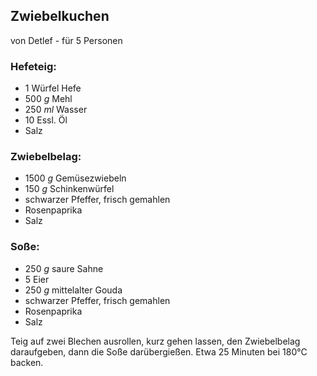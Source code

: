 ## Zwiebelkuchen
von Detlef - für 5 Personen

### Hefeteig:

- 1 Würfel Hefe
- 500 *g* Mehl
- 250 *ml* Wasser
- 10 Essl. Öl
- Salz

### Zwiebelbelag:

- 1500 *g* Gemüsezwiebeln
- 150 *g* Schinkenwürfel
- schwarzer Pfeffer, frisch gemahlen
- Rosenpaprika
- Salz

### Soße:

- 250 *g* saure Sahne
- 5 Eier
- 250 *g* mittelalter Gouda
- schwarzer Pfeffer, frisch gemahlen
- Rosenpaprika
- Salz

Teig auf zwei Blechen ausrollen, kurz gehen lassen,
den Zwiebelbelag daraufgeben, dann die Soße darübergießen.
Etwa 25 Minuten bei 180°C backen.
